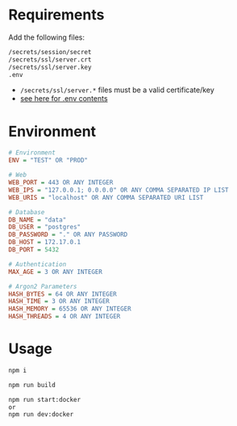 # Requirements
Add the following files:
```fs
/secrets/session/secret
/secrets/ssl/server.crt
/secrets/ssl/server.key
.env
```

- `/secrets/ssl/server.*` files must be a valid certificate/key
- [see here for .env contents](#environment)

# Environment
```ini
# Environment
ENV = "TEST" OR "PROD"

# Web
WEB_PORT = 443 OR ANY INTEGER
WEB_IPS = "127.0.0.1; 0.0.0.0" OR ANY COMMA SEPARATED IP LIST
WEB_URIS = "localhost" OR ANY COMMA SEPARATED URI LIST

# Database
DB_NAME = "data"
DB_USER = "postgres"
DB_PASSWORD = "." OR ANY PASSWORD
DB_HOST = 172.17.0.1
DB_PORT = 5432

# Authentication
MAX_AGE = 3 OR ANY INTEGER

# Argon2 Parameters
HASH_BYTES = 64 OR ANY INTEGER
HASH_TIME = 3 OR ANY INTEGER
HASH_MEMORY = 65536 OR ANY INTEGER
HASH_THREADS = 4 OR ANY INTEGER
```

# Usage

```sh
npm i

npm run build

npm run start:docker
or 
npm run dev:docker
```